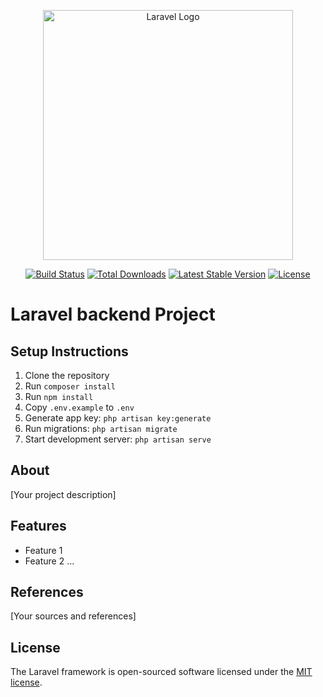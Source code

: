 <p align="center"><a href="https://laravel.com" target="_blank"><img src="https://raw.githubusercontent.com/laravel/art/master/logo-lockup/5%20SVG/2%20CMYK/1%20Full%20Color/laravel-logolockup-cmyk-red.svg" width="400" alt="Laravel Logo"></a></p>

<p align="center">
<a href="https://github.com/laravel/framework/actions"><img src="https://github.com/laravel/framework/workflows/tests/badge.svg" alt="Build Status"></a>
<a href="https://packagist.org/packages/laravel/framework"><img src="https://img.shields.io/packagist/dt/laravel/framework" alt="Total Downloads"></a>
<a href="https://packagist.org/packages/laravel/framework"><img src="https://img.shields.io/packagist/v/laravel/framework" alt="Latest Stable Version"></a>
<a href="https://packagist.org/packages/laravel/framework"><img src="https://img.shields.io/packagist/l/laravel/framework" alt="License"></a>
</p>

# Laravel backend Project

## Setup Instructions
1. Clone the repository
2. Run `composer install`
3. Run `npm install`
4. Copy `.env.example` to `.env`
5. Generate app key: `php artisan key:generate`
6. Run migrations: `php artisan migrate`
7. Start development server: `php artisan serve`

## About
[Your project description]

## Features
- Feature 1
- Feature 2
...

## References
[Your sources and references]

## License

The Laravel framework is open-sourced software licensed under the [MIT license](https://opensource.org/licenses/MIT).
